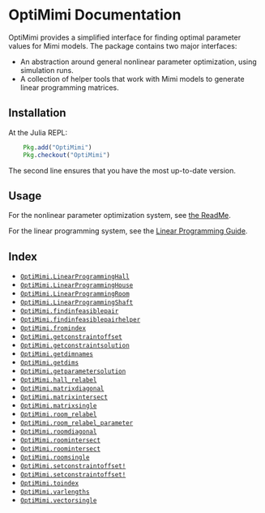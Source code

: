 
<a id='OptiMimi-Documentation-1'></a>

# OptiMimi Documentation


OptiMimi provides a simplified interface for finding optimal parameter values for Mimi models.  The package contains two major interfaces:


  * An abstraction around general nonlinear parameter optimization, using simulation runs.
  * A collection of helper tools that work with Mimi models to generate linear programming matrices.


<a id='Installation-1'></a>

## Installation


At the Julia REPL:


```julia
    Pkg.add("OptiMimi")
    Pkg.checkout("OptiMimi")
```


The second line ensures that you have the most up-to-date version.


<a id='Usage-1'></a>

## Usage


For the nonlinear parameter optimization system, see [the ReadMe](https://github.com/jrising/OptiMimi.jl/blob/master/README.md).


For the linear programming system, see the [Linear Programming Guide](linproghouse.md#Linear-Programming-Guide-1).


<a id='Index-1'></a>

## Index

- [`OptiMimi.LinearProgrammingHall`](linproghouse.md#OptiMimi.LinearProgrammingHall)
- [`OptiMimi.LinearProgrammingHouse`](linproghouse.md#OptiMimi.LinearProgrammingHouse)
- [`OptiMimi.LinearProgrammingRoom`](linproghouse.md#OptiMimi.LinearProgrammingRoom)
- [`OptiMimi.LinearProgrammingShaft`](linproghouse.md#OptiMimi.LinearProgrammingShaft)
- [`OptiMimi.findinfeasiblepair`](linproghouse.md#OptiMimi.findinfeasiblepair-Tuple{OptiMimi.LinearProgrammingHouse,Any})
- [`OptiMimi.findinfeasiblepairhelper`](linproghouse.md#OptiMimi.findinfeasiblepairhelper-Tuple{OptiMimi.LinearProgrammingHouse,Any,Any,Any,Any})
- [`OptiMimi.fromindex`](linproghouse.md#OptiMimi.fromindex-Tuple{Array{Int64,1},Array{Int64,1}})
- [`OptiMimi.getconstraintoffset`](linproghouse.md#OptiMimi.getconstraintoffset-Tuple{OptiMimi.LinearProgrammingHouse,Symbol,Symbol})
- [`OptiMimi.getconstraintsolution`](linproghouse.md#OptiMimi.getconstraintsolution-Tuple{Any,Any,Any})
- [`OptiMimi.getdimnames`](linproghouse.md#OptiMimi.getdimnames-Tuple{Mimi.Model,Symbol,Symbol})
- [`OptiMimi.getdims`](linproghouse.md#OptiMimi.getdims-Tuple{Mimi.Model,Symbol,Symbol})
- [`OptiMimi.getparametersolution`](linproghouse.md#OptiMimi.getparametersolution-Tuple{OptiMimi.LinearProgrammingHouse,Array{Float64,1},Symbol})
- [`OptiMimi.hall_relabel`](linproghouse.md#OptiMimi.hall_relabel-Tuple{OptiMimi.LinearProgrammingHall,Symbol,Symbol,Symbol})
- [`OptiMimi.matrixdiagonal`](linproghouse.md#OptiMimi.matrixdiagonal-Tuple{Array{Int64,1},Function})
- [`OptiMimi.matrixintersect`](linproghouse.md#OptiMimi.matrixintersect-Tuple{Array{Int64,1},Array{Int64,1},Array{Symbol,1},Array{Symbol,1},Function})
- [`OptiMimi.matrixsingle`](linproghouse.md#OptiMimi.matrixsingle-Tuple{Array{Int64,1},Array{Int64,1},Any})
- [`OptiMimi.room_relabel`](linproghouse.md#OptiMimi.room_relabel-Tuple{OptiMimi.LinearProgrammingRoom,Symbol,Symbol,Symbol})
- [`OptiMimi.room_relabel_parameter`](linproghouse.md#OptiMimi.room_relabel_parameter-Tuple{OptiMimi.LinearProgrammingRoom,Symbol,Symbol,Symbol})
- [`OptiMimi.roomdiagonal`](linproghouse.md#OptiMimi.roomdiagonal-Tuple{Mimi.Model,Symbol,Symbol,Symbol,Function})
- [`OptiMimi.roomintersect`](linproghouse.md#OptiMimi.roomintersect-Tuple{Mimi.Model,Symbol,Symbol,Symbol,Symbol,Function})
- [`OptiMimi.roomintersect`](linproghouse.md#OptiMimi.roomintersect-Tuple{Mimi.Model,Symbol,Symbol,Symbol,Function})
- [`OptiMimi.roomsingle`](linproghouse.md#OptiMimi.roomsingle-Tuple{Mimi.Model,Symbol,Symbol,Symbol,Function})
- [`OptiMimi.setconstraintoffset!`](linproghouse.md#OptiMimi.setconstraintoffset!-Tuple{OptiMimi.LinearProgrammingHouse,OptiMimi.LinearProgrammingHall})
- [`OptiMimi.setconstraintoffset!`](linproghouse.md#OptiMimi.setconstraintoffset!-Tuple{OptiMimi.LinearProgrammingHouse,Symbol,Symbol,Array{Float64,1}})
- [`OptiMimi.toindex`](linproghouse.md#OptiMimi.toindex-Tuple{Int64,Array{Int64,1}})
- [`OptiMimi.varlengths`](linproghouse.md#OptiMimi.varlengths)
- [`OptiMimi.vectorsingle`](linproghouse.md#OptiMimi.vectorsingle-Tuple{Array{Int64,1},Any})


